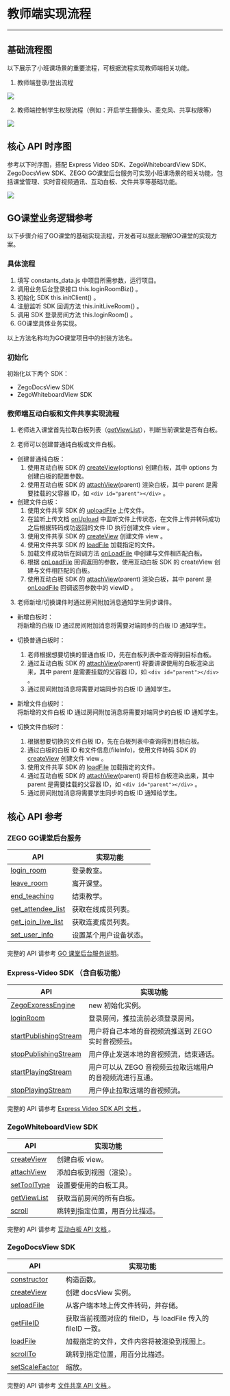 # 教师端实现流程

---

## 基础流程图
以下展示了小班课场景的重要流程，可根据流程实现教师端相关功能。

1. 教师端登录/登出流程

<Frame width="512" height="auto" caption=""><img src="https://doc-media.zego.im/sdk-doc/Pics/Common/GoClass/teacherLogin.png" /></Frame>

2. 教师端控制学生权限流程（例如：开启学生摄像头、麦克风、共享权限等）

<Frame width="512" height="auto" caption=""><img src="https://doc-media.zego.im/sdk-doc/Pics/Common/GoClass/小班课-学生上下麦.png" /></Frame>

## 核心 API 时序图
参考以下时序图，搭配 Express Video SDK、ZegoWhiteboardView SDK、ZegoDocsView SDK、ZEGO GO课堂后台服务可实现小班课场景的相关功能，包括课堂管理、实时音视频通讯、互动白板、文件共享等基础功能。

<Frame width="512" height="auto" caption=""><img src="https://doc-media.zego.im/sdk-doc/Pics/GoClass/UMLs/SmallClass_Web_zh.png" /></Frame>

## GO课堂业务逻辑参考
以下步骤介绍了GO课堂的基础实现流程，开发者可以据此理解GO课堂的实现方案。

### 具体流程
1. 填写 constants_data.js 中项目所需参数，运行项目。
2. 调用业务后台登录接口 this.loginRoomBiz() 。
3. 初始化 SDK this.initClient() 。
4. 注册监听 SDK 回调方法 this.initLiveRoom() 。
5. 调用 SDK 登录房间方法 this.loginRoom() 。
6. GO课堂具体业务实现。

<Note title="说明">

 
以上方法名称均为GO课堂项目中的封装方法名。
</Note>


### 初始化

初始化以下两个 SDK：

- ZegoDocsView SDK
- ZegoWhiteboardView SDK

### 教师端互动白板和文件共享实现流程

1. 老师进入课堂首先拉取白板列表（[getViewList](https://doc-zh.zego.im/article/api?doc=WhiteBoardView_API~javascript_web~class~ZegoExpressEngine#get-view-list)），判断当前课堂是否有白板。

2. 老师可以创建普通纯白板或文件白板。

- 创建普通纯白板：
  1. 使用互动白板 SDK 的 [createView](https://doc-zh.zego.im/article/api?doc=WhiteBoardView_API~javascript_web~class~ZegoExpressEngine#create-view)(options) 创建白板，其中 options 为创建白板的配置参数。
  2. 使用互动白板 SDK 的 [attachView](https://doc-zh.zego.im/article/api?doc=WhiteBoardView_API~javascript_web~class~ZegoExpressEngine#attach-view)(parent) 渲染白板，其中 parent 是需要挂载的父容器 ID，如 `<div id="parent"></div>` 。
- 创建文件白板：
  1. 使用文件共享 SDK 的 [uploadFile](https://doc-zh.zego.im/article/api?doc=DocsView_API~javascript_web~class~ZegoExpressDocs#upload-file) 上传文件。
  2. 在监听上传文档 [onUpload](https://doc-zh.zego.im/article/api?doc=DocsView_API~javascript_web~interface~ZegoEvent#on-upload) 中监听文件上传状态，在文件上传并转码成功之后根据转码成功返回的文件 ID 执行创建文件 view 。
  3. 使用文件共享 SDK 的 [createView](https://doc-zh.zego.im/article/api?doc=DocsView_API~javascript_web~class~ZegoExpressDocs#create-view) 创建文件 view 。
  4. 使用文件共享 SDK 的 [loadFile](https://doc-zh.zego.im/article/api?doc=DocsView_API~javascript_web~interface~ZegoDocsView#load-file) 加载指定的文件。
  5. 加载文件成功后在回调方法 [onLoadFile](https://doc-zh.zego.im/article/api?doc=DocsView_API~javascript_web~interface~ZegoEvent#on-load-file) 中创建与文件相匹配白板。
  6. 根据 [onLoadFile](https://doc-zh.zego.im/article/api?doc=DocsView_API~javascript_web~interface~ZegoEvent#on-load-file) 回调返回的参数，使用互动白板 SDK 的 createView 创建与文件相匹配的白板。
  7. 使用互动白板 SDK 的 [attachView](https://doc-zh.zego.im/article/api?doc=WhiteBoardView_API~javascript_web~class~ZegoExpressEngine#attach-view)(parent) 渲染白板，其中 parent 是 [onLoadFile](https://doc-zh.zego.im/article/api?doc=DocsView_API~javascript_web~interface~ZegoEvent#on-load-file) 回调返回参数中的 viewID 。

3. 老师新增/切换课件时通过房间附加消息通知学生同步课件。

- 新增白板时：    
  将新增的白板 ID 通过房间附加消息将需要对端同步的白板 ID 通知学生。

- 切换普通白板时：
  1. 老师根据想要切换的普通白板 ID，先在白板列表中查询得到目标白板。
  2. 通过互动白板 SDK 的 [attachView](https://doc-zh.zego.im/article/api?doc=whiteboardview_API~javascript_web~class~ZegoExpressEngine#attach-view)(parent) 将要讲课使用的白板渲染出来，其中 parent 是需要挂载的父容器 ID，如 `<div id="parent"></div>` 。
  3. 通过房间附加消息将需要对端同步的白板 ID 通知学生。
- 新增文件白板时：   
  将新增的文件白板 ID 通过房间附加消息将需要对端同步的白板 ID 通知学生。
- 切换文件白板时：
  1. 根据想要切换的文件白板 ID，先在白板列表中查询得到目标白板。
  2. 通过白板的白板 ID 和文件信息(fileInfo)，使用文件转码 SDK 的 [createView](https://doc-zh.zego.im/article/api?doc=docsview_API~javascript_web~class~ZegoExpressDocs#create-view) 创建文件 view 。
  3. 使用文件共享 SDK 的 [loadFile](https://doc-zh.zego.im/article/api?doc=docsview_API~javascript_web~interface~ZegoDocsView#load-file) 加载指定的文件。
  4. 通过互动白板 SDK 的 [attachView](https://doc-zh.zego.im/article/api?doc=whiteboardview_API~javascript_web~class~ZegoExpressEngine#attach-view)(parent) 将目标白板渲染出来，其中 parent 是需要挂载的父容器 ID，如 `<div id="parent"></div>` 。
  5. 通过房间附加消息将需要学生同步的白板 ID 通知给学生。
    

## 核心 API 参考

### ZEGO GO课堂后台服务
 
|API|实现功能|
|-|-|
|[login_room ](/small-class/server-api/login-room)| 登录教室。|
|[leave_room ](/small-class/server-api/leave-room)|离开课堂。|
|[end_teaching ](/small-class/server-api/end-teaching)|结束教学。|
|[get_attendee_list ](/small-class/server-api/get-attendee-list)|获取在线成员列表。|
|[get_join_live_list ](/small-class/server-api/get-join-live-list)|获取连麦成员列表。|
|[set_user_info ](/small-class/server-api/set-user-info)|设置某个用户设备状态。|

<Note title="说明">

 
完整的 API 请参考 [GO 课堂后台服务说明](/small-class/server-api/accessing-server-apis)。
</Note>

### Express-Video SDK （含白板功能）

|API|实现功能|
|-|-|
|[ZegoExpressEngine ](https://doc-zh.zego.im/article/api?doc=Express_Video_SDK_API~javascript_web~class~ZegoExpressEngine#constructor)|new 初始化实例。|
|[loginRoom ](https://doc-zh.zego.im/article/api?doc=Express_Video_SDK_API~javascript_web~class~ZegoExpressEngine#login-room)|登录房间，推拉流前必须登录房间。|
|[startPublishingStream ](https://doc-zh.zego.im/article/api?doc=Express_Video_SDK_API~javascript_web~class~ZegoExpressEngine#start-publishing-stream)|用户将自己本地的音视频流推送到 ZEGO 实时音视频云。|
|[stopPublishingStream ](https://doc-zh.zego.im/article/api?doc=Express_Video_SDK_API~javascript_web~class~ZegoExpressEngine#public-func-lists)|用户停止发送本地的音视频流，结束通话。|
|[startPlayingStream ](https://doc-zh.zego.im/article/api?doc=Express_Video_SDK_API~javascript_web~class~ZegoExpressEngine#start-playing-stream)|用户可以从 ZEGO 音视频云拉取远端用户的音视频流进行互通。|
|[stopPlayingStream ](https://doc-zh.zego.im/article/api?doc=Express_Video_SDK_API~javascript_web~class~ZegoExpressEngine#public-func-lists)|用户停止拉取远端的音视频流。|

<Note title="说明">

 
完整的 API 请参考 [Express Video SDK API 文档 ](https://doc-zh.zego.im/article/api?doc=Express_Video_SDK_API~javascript_web~class)。
</Note>


### ZegoWhiteboardView SDK

|API|实现功能|
|-|-|
|[createView](https://doc-zh.zego.im/article/api?doc=WhiteBoardView_API~Javascript_web~class~ZegoExpressEngine&jumpType=route#create-view)|创建白板 view。|
|[attachView](https://doc-zh.zego.im/article/api?doc=WhiteBoardView_API~Javascript_web~class~ZegoExpressEngine&jumpType=route#attach-view)|添加白板到视图（渲染）。|
|[setToolType](https://doc-zh.zego.im/article/api?doc=WhiteBoardView_API~Javascript_web~class~WhiteboardView&jumpType=route#set-tool-type)|设置要使用的白板工具。|
|[getViewList](https://doc-zh.zego.im/article/api?doc=WhiteBoardView_API~Javascript_web~class~ZegoExpressEngine&jumpType=route#get-view-list)|获取当前房间的所有白板。|
|[scroll](https://doc-zh.zego.im/article/api?doc=WhiteBoardView_API~Javascript_web~class~WhiteboardView&jumpType=route#scroll)|跳转到指定位置，用百分比描述。|

<Note title="说明">

 
完整的 API 请参考 [互动白板 API 文档 ](https://doc-zh.zego.im/article/api?doc=WhiteBoardView_API~javascript_web~class)。
</Note>

### ZegoDocsView SDK

|API|实现功能|
|-|-|
|[constructor](https://doc-zh.zego.im/article/api?doc=DocsView_API~Javascript_web~class~ZegoExpressDocs#constructor)|构造函数。|
|[createView](https://doc-zh.zego.im/article/api?doc=DocsView_API~Javascript_web~class~ZegoExpressDocs#create-view)| 创建 docsView 实例。|
|[uploadFile](https://doc-zh.zego.im/article/api?doc=DocsView_API~Javascript_web~class~ZegoExpressDocs#upload-file)| 从客户端本地上传文件转码，并存储。|
|[getFileID](https://doc-zh.zego.im/article/api?doc=DocsView_API~Javascript_web~class~ZegoDocsView#get-file-id)| 获取当前视图对应的 fileID，与 loadFile 传入的 fileID 一致。|
|[loadFile](https://doc-zh.zego.im/article/api?doc=DocsView_API~Javascript_web~class~ZegoDocsView#load-file)|加载指定的文件，文件内容将被渲染到视图上。|
|[scrollTo](https://doc-zh.zego.im/article/api?doc=DocsView_API~Javascript_web~class~ZegoDocsView#scroll-to)|跳转到指定位置，用百分比描述。|
|[setScaleFactor](https://doc-zh.zego.im/article/api?doc=DocsView_API~Javascript_web~class~ZegoDocsView#play-animation)|缩放。|

<Note title="说明">

 
完整的 API 请参考 [文件共享 API 文档 ](https://doc-zh.zego.im/article/api?doc=DocsView_API~javascript_web~class)。
</Note>
